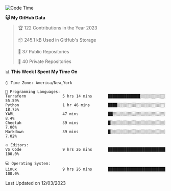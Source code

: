 <!--START_SECTION:waka-->
![Code Time](http://img.shields.io/badge/Code%20Time-140%20hrs%2041%20mins-blue)

**🐱 My GitHub Data** 

> 🏆 122 Contributions in the Year 2023
 > 
> 📦 245.1 kB Used in GitHub's Storage 
 > 
> 📜 37 Public Repositories 
 > 
> 🔑 40 Private Repositories  
 > 
📊 **This Week I Spent My Time On** 

```text
⌚︎ Time Zone: America/New_York

💬 Programming Languages: 
Terraform                5 hrs 14 mins       ██████████████░░░░░░░░░░░   55.59% 
Python                   1 hr 46 mins        ████░░░░░░░░░░░░░░░░░░░░░   18.75% 
YAML                     47 mins             ██░░░░░░░░░░░░░░░░░░░░░░░   8.4% 
Cheetah                  39 mins             █░░░░░░░░░░░░░░░░░░░░░░░░   7.06% 
Markdown                 39 mins             █░░░░░░░░░░░░░░░░░░░░░░░░   7.02%

🔥 Editors: 
VS Code                  9 hrs 26 mins       █████████████████████████   100.0%

💻 Operating System: 
Linux                    9 hrs 26 mins       █████████████████████████   100.0%

```


 Last Updated on 12/03/2023
<!--END_SECTION:waka-->
